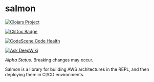 # salmon

[![Clojars Project](https://img.shields.io/clojars/v/rs.shaffe/salmon.svg)](https://clojars.org/rs.shaffe/salmon)

[![CljDoc Badge](https://cljdoc.org/badge/rs.shaffe/salmon)](https://cljdoc.org/d/rs.shaffe/salmon)

[![CodeScene Code Health](https://codescene.io/projects/25500/status-badges/code-health)](https://codescene.io/projects/25500)

[![Ask DeepWiki](https://deepwiki.com/badge.svg)](https://deepwiki.com/john-shaffer/salmon)

*Alpha Status*. Breaking changes may occur.

Salmon is a library for building AWS architectures in the REPL, and then deploying them in CI/CD environments.
